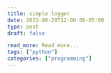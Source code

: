 ```yaml
---
title: simple logger
date: 2022-08-29T12:00:00-05:00
type: post
draft: false

read_more: Read more...
tags: ["python"]
categories: ["programming"]
---
```


